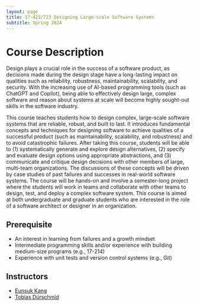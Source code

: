 ```yaml
---
layout: page
title: 17-423/723 Designing Large-scale Software Systems
subtitle: Spring 2024
---
```


# Course Description

Design plays a crucial role in the success of a software product, as decisions made during the design stage have a long-lasting impact on qualities such as reliability, robustness, maintainability, scalability, and security. With the increasing use of AI-based programming tools (such as ChatGPT and Copilot), being able to effectively design large, complex software and reason about systems at scale will become highly sought-out skills in the software industry. 

This course teaches students how to design complex, large-scale software systems that are reliable, robust, and built to last. It introduces fundamental concepts and techniques for designing software to achieve qualities of a successful product (such as maintainability, scalability, and robustness) and to avoid catastrophic failures. After taking this course, students will be able to (1) systematically generate and explore design alternatives, (2) specify and evaluate design options using appropriate abstractions, and (3) communicate and critique design decisions with other members of large, multi-team organizations. The discussions of these concepts will be driven by case studies of past failures and successes in real-world software systems. The course will be hands-on and involve a semester-long project where the students will work in teams and collaborate with other teams to design, test, and deploy a complex software system. This course is aimed at both undergraduate and graduate students who are interested in the role of a software architect or designer in an organization.

## Prerequisite

- An interest in learning from failures and a growth mindset
- Intermediate programming skills and/or experience with building medium-size programs (e.g., 17-214)
- Experience with unit tests and version control systems (e.g., Git)

## Instructors

- [Eunsuk Kang](https://eskang.github.io/)
- [Tobias Dürschmid](https://tobiasduerschmid.github.io/)

